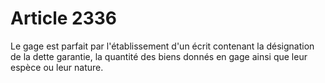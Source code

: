 # Article 2336

Le gage est parfait par l'établissement d'un écrit contenant la désignation de la dette garantie, la quantité des biens donnés en gage ainsi que leur espèce ou leur nature.
